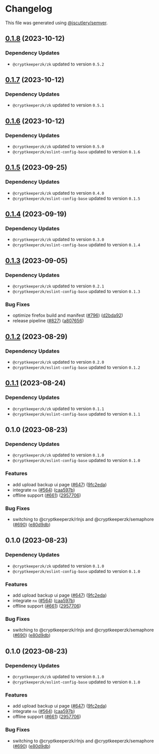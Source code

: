 # Changelog

This file was generated using [@jscutlery/semver](https://github.com/jscutlery/semver).

## [0.1.8](https://github.com/CryptKeeperZK/crypt-keeper-extension/compare/@cryptkeeperzk/merkle-mock-server-0.1.7...@cryptkeeperzk/merkle-mock-server-0.1.8) (2023-10-12)

### Dependency Updates

* `@cryptkeeperzk/zk` updated to version `0.5.2`
## [0.1.7](https://github.com/CryptKeeperZK/crypt-keeper-extension/compare/@cryptkeeperzk/merkle-mock-server-0.1.6...@cryptkeeperzk/merkle-mock-server-0.1.7) (2023-10-12)

### Dependency Updates

* `@cryptkeeperzk/zk` updated to version `0.5.1`
## [0.1.6](https://github.com/CryptKeeperZK/crypt-keeper-extension/compare/@cryptkeeperzk/merkle-mock-server-0.1.5...@cryptkeeperzk/merkle-mock-server-0.1.6) (2023-10-12)

### Dependency Updates

* `@cryptkeeperzk/zk` updated to version `0.5.0`
* `@cryptkeeperzk/eslint-config-base` updated to version `0.1.6`
## [0.1.5](https://github.com/CryptKeeperZK/crypt-keeper-extension/compare/@cryptkeeperzk/merkle-mock-server-0.1.4...@cryptkeeperzk/merkle-mock-server-0.1.5) (2023-09-25)

### Dependency Updates

* `@cryptkeeperzk/zk` updated to version `0.4.0`
* `@cryptkeeperzk/eslint-config-base` updated to version `0.1.5`
## [0.1.4](https://github.com/CryptKeeperZK/crypt-keeper-extension/compare/@cryptkeeperzk/merkle-mock-server-0.1.3...@cryptkeeperzk/merkle-mock-server-0.1.4) (2023-09-19)

### Dependency Updates

* `@cryptkeeperzk/zk` updated to version `0.3.0`
* `@cryptkeeperzk/eslint-config-base` updated to version `0.1.4`
## [0.1.3](https://github.com/CryptKeeperZK/crypt-keeper-extension/compare/@cryptkeeperzk/merkle-mock-server-0.1.2...@cryptkeeperzk/merkle-mock-server-0.1.3) (2023-09-05)

### Dependency Updates

* `@cryptkeeperzk/zk` updated to version `0.2.1`
* `@cryptkeeperzk/eslint-config-base` updated to version `0.1.3`

### Bug Fixes

* optimize firefox build and manifest ([#796](https://github.com/CryptKeeperZK/crypt-keeper-extension/issues/796)) ([d2bda92](https://github.com/CryptKeeperZK/crypt-keeper-extension/commit/d2bda927621de06f8ec95cbbcc216fb1a73d154c))
* release pipeline ([#827](https://github.com/CryptKeeperZK/crypt-keeper-extension/issues/827)) ([a807656](https://github.com/CryptKeeperZK/crypt-keeper-extension/commit/a807656225317a410ce74a92243b634fcea84015))

## [0.1.2](https://github.com/CryptKeeperZK/crypt-keeper-extension/compare/@cryptkeeperzk/merkle-mock-server-0.1.1...@cryptkeeperzk/merkle-mock-server-0.1.2) (2023-08-29)

### Dependency Updates

* `@cryptkeeperzk/zk` updated to version `0.2.0`
* `@cryptkeeperzk/eslint-config-base` updated to version `0.1.2`
## [0.1.1](https://github.com/CryptKeeperZK/crypt-keeper-extension/compare/@cryptkeeperzk/merkle-mock-server-0.1.0...@cryptkeeperzk/merkle-mock-server-0.1.1) (2023-08-24)

### Dependency Updates

* `@cryptkeeperzk/zk` updated to version `0.1.1`
* `@cryptkeeperzk/eslint-config-base` updated to version `0.1.1`
## 0.1.0 (2023-08-23)

### Dependency Updates

* `@cryptkeeperzk/zk` updated to version `0.1.0`
* `@cryptkeeperzk/eslint-config-base` updated to version `0.1.0`

### Features

* add upload backup ui page ([#647](https://github.com/CryptKeeperZK/crypt-keeper-extension/issues/647)) ([9fc2eda](https://github.com/CryptKeeperZK/crypt-keeper-extension/commit/9fc2edad53b53f323020cb03e6523c96dce41258))
* integrate `nx` ([#564](https://github.com/CryptKeeperZK/crypt-keeper-extension/issues/564)) ([caa597b](https://github.com/CryptKeeperZK/crypt-keeper-extension/commit/caa597b7ba3acabd98502f8e860b482702887263))
* offline support ([#661](https://github.com/CryptKeeperZK/crypt-keeper-extension/issues/661)) ([2957706](https://github.com/CryptKeeperZK/crypt-keeper-extension/commit/2957706276d7f9b55ed8dcbd68d9bfbc5cba866e))


### Bug Fixes

* switching to @cryptkeeperzk/rlnjs and @cryptkeeperzk/semaphore ([#690](https://github.com/CryptKeeperZK/crypt-keeper-extension/issues/690)) ([e80d9db](https://github.com/CryptKeeperZK/crypt-keeper-extension/commit/e80d9db21d8187ec88408a02f8c7785347b9f541))

## 0.1.0 (2023-08-23)

### Dependency Updates

* `@cryptkeeperzk/zk` updated to version `0.1.0`
* `@cryptkeeperzk/eslint-config-base` updated to version `0.1.0`

### Features

* add upload backup ui page ([#647](https://github.com/CryptKeeperZK/crypt-keeper-extension/issues/647)) ([9fc2eda](https://github.com/CryptKeeperZK/crypt-keeper-extension/commit/9fc2edad53b53f323020cb03e6523c96dce41258))
* integrate `nx` ([#564](https://github.com/CryptKeeperZK/crypt-keeper-extension/issues/564)) ([caa597b](https://github.com/CryptKeeperZK/crypt-keeper-extension/commit/caa597b7ba3acabd98502f8e860b482702887263))
* offline support ([#661](https://github.com/CryptKeeperZK/crypt-keeper-extension/issues/661)) ([2957706](https://github.com/CryptKeeperZK/crypt-keeper-extension/commit/2957706276d7f9b55ed8dcbd68d9bfbc5cba866e))


### Bug Fixes

* switching to @cryptkeeperzk/rlnjs and @cryptkeeperzk/semaphore ([#690](https://github.com/CryptKeeperZK/crypt-keeper-extension/issues/690)) ([e80d9db](https://github.com/CryptKeeperZK/crypt-keeper-extension/commit/e80d9db21d8187ec88408a02f8c7785347b9f541))

## 0.1.0 (2023-08-23)

### Dependency Updates

* `@cryptkeeperzk/zk` updated to version `0.1.0`
* `@cryptkeeperzk/eslint-config-base` updated to version `0.1.0`

### Features

* add upload backup ui page ([#647](https://github.com/CryptKeeperZK/crypt-keeper-extension/issues/647)) ([9fc2eda](https://github.com/CryptKeeperZK/crypt-keeper-extension/commit/9fc2edad53b53f323020cb03e6523c96dce41258))
* integrate `nx` ([#564](https://github.com/CryptKeeperZK/crypt-keeper-extension/issues/564)) ([caa597b](https://github.com/CryptKeeperZK/crypt-keeper-extension/commit/caa597b7ba3acabd98502f8e860b482702887263))
* offline support ([#661](https://github.com/CryptKeeperZK/crypt-keeper-extension/issues/661)) ([2957706](https://github.com/CryptKeeperZK/crypt-keeper-extension/commit/2957706276d7f9b55ed8dcbd68d9bfbc5cba866e))


### Bug Fixes

* switching to @cryptkeeperzk/rlnjs and @cryptkeeperzk/semaphore ([#690](https://github.com/CryptKeeperZK/crypt-keeper-extension/issues/690)) ([e80d9db](https://github.com/CryptKeeperZK/crypt-keeper-extension/commit/e80d9db21d8187ec88408a02f8c7785347b9f541))
